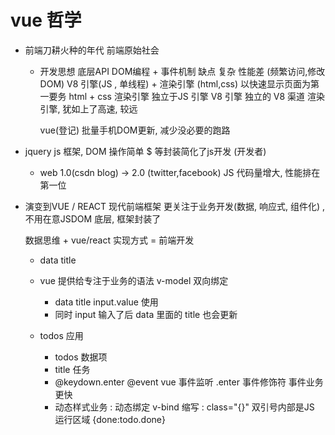 # vue 哲学

- 前端刀耕火种的年代  前端原始社会
  - 开发思想
    底层API DOM编程 + 事件机制
    缺点 复杂
    性能差 (频繁访问,修改DOM)
    V8 引擎(JS , 单线程) + 渲染引擎 (html,css)
    以快速显示页面为第一要务 html + css 渲染引擎 独立于JS 引擎
    V8 引擎 独立的  V8 渠道 渲染引擎, 犹如上了高速, 较远

    vue(登记) 批量手机DOM更新, 减少没必要的跑路

- jquery
  js 框架, DOM 操作简单 
  $ 等封装简化了js开发 (开发者)

  - web 1.0(csdn blog) -> 2.0 (twitter,facebook) 
    JS 代码量增大, 性能排在第一位
- 演变到VUE / REACT 现代前端框架
  更关注于业务开发(数据, 响应式, 组件化) , 不用在意JSDOM 底层, 框架封装了

  数据思维 + vue/react 实现方式 = 前端开发

  - data title
  - vue 提供给专注于业务的语法 v-model 双向绑定
    - data title input.value 使用
    - 同时 input 输入了后 data 里面的 title 也会更新

  - todos 应用
    - todos 数据项
    - title 任务
    - @keydown.enter @event vue 事件监听 
      .enter 事件修饰符 事件业务更快
    - 动态样式业务
      : 动态绑定 v-bind 缩写
      : class="{}" 双引号内部是JS 运行区域
      {done:todo.done}